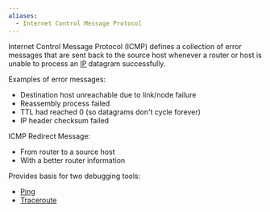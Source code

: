```yaml
---
aliases:
  - Internet Control Message Protocol
---
```

Internet Control Message Protocol (ICMP) defines a collection of error messages that are sent back to the source host whenever a router or host is unable to process an [IP](OSI%20layers/Network%20layer/IP/IP.md) datagram successfully.

Examples of error messages:
- Destination host unreachable due to link/node failure
- Reassembly process failed
- TTL had reached 0 (so datagrams don't cycle forever)
- IP header checksum failed

ICMP Redirect Message:
- From router to a source host
- With a better router information

Provides basis for two debugging tools:
- [Ping](Ping.md)
- [Traceroute](Traceroute.md)
